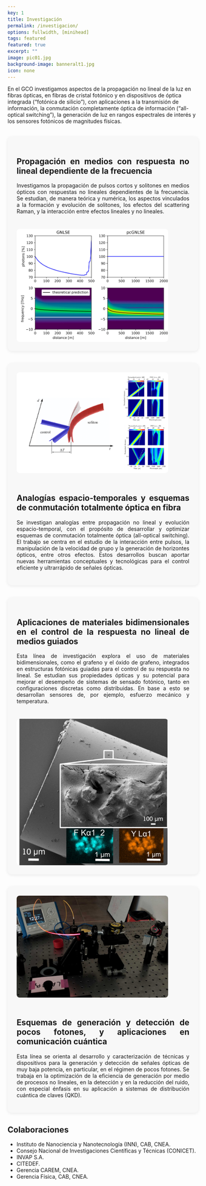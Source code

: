 ```yaml
---
key: 1
title: Investigación
permalink: /investigacion/
options: fullwidth, [minihead]
tags: featured
featured: true
excerpt: ""
image: pic01.jpg
background-image: banneralt1.jpg
icon: none
---
```


En el GCO investigamos aspectos de la propagación no lineal de la luz en fibras ópticas, en fibras de cristal fotónico y en dispositivos de óptica integrada (“fotónica de silicio”), con aplicaciones a la transmisión de información, la conmutación completamente óptica de información (“all-optical switching”), la generación de luz en rangos espectrales de interés y los sensores fotónicos de magnitudes físicas.



<!-- 1 -->
<div class="research-box" style="display:flex; flex-wrap:wrap; align-items:center; justify-content:space-between; gap:1.5rem; background:#f8f8f8; border-radius:12px; padding:1.5rem; margin:2rem 0; box-shadow:0 2px 8px rgba(0,0,0,0.08);">
  <div class="text" style="flex:1 1 300px; text-align:justify; order:1;">
    <h2>Propagación en medios con respuesta no lineal dependiente de la frecuencia</h2>
    <p>Investigamos la propagación de pulsos cortos y solitones en medios ópticos con respuestas no lineales dependientes de la frecuencia. Se estudian, de manera teórica y numérica, los aspectos vinculados a la formación y evolución de solitones, los efectos del scattering Raman, y la interacción entre efectos lineales y no lineales.</p>
  </div>
  <img src="/images/investigacion/pcnlse.png" alt="" style="flex:1 1 300px; max-width:400px; width:100%; border-radius:8px; order:2;">
</div>



<!-- 2 -->
<div class="research-box" style="display:flex; flex-wrap:wrap; align-items:center; justify-content:space-between; gap:1.5rem; background:#f8f8f8; border-radius:12px; padding:1.5rem; margin:2rem 0; box-shadow:0 2px 8px rgba(0,0,0,0.08);">
  <div class="text" style="flex:1 1 300px; text-align:justify; order:1;">
    <h2>Analogías espacio-temporales y esquemas de conmutación totalmente óptica en fibra</h2>
    <p>Se investigan analogías entre propagación no lineal y evolución espacio-temporal, con el propósito de desarrollar y optimizar esquemas de conmutación totalmente óptica (all-optical switching). El trabajo se centra en el estudio de la interacción entre pulsos, la manipulación de la velocidad de grupo y la generación de horizontes ópticos, entre otros efectos. Estos desarrollos buscan aportar nuevas herramientas conceptuales y tecnológicas para el control eficiente y ultrarrápido de señales ópticas.</p>
  </div>
  <img src="/images/investigacion/alloptical.png" alt="" style="flex:1 1 300px; max-width:400px; width:100%; border-radius:8px; order:-1;">
</div>



<!-- 3 -->
<div class="research-box" style="display:flex; flex-wrap:wrap; align-items:center; justify-content:space-between; gap:1.5rem; background:#f8f8f8; border-radius:12px; padding:1.5rem; margin:2rem 0; box-shadow:0 2px 8px rgba(0,0,0,0.08);">
  <div class="text" style="flex:1 1 300px; text-align:justify; order:1;">
    <h2>Aplicaciones de materiales bidimensionales en el control de la respuesta no lineal de medios guiados</h2>
    <p>Esta línea de investigación explora el uso de materiales bidimensionales, como el grafeno y el óxido de grafeno, integrados en estructuras fotónicas guiadas para el control de su respuesta no lineal. Se estudian sus propiedades ópticas y su potencial para mejorar el desempeño de sistemas de sensado fotónico, tanto en configuraciones discretas como distribuidas. En base a esto se desarrollan sensores de, por ejemplo, esfuerzo mecánico y temperatura.</p>
  </div>
  <img src="/images/investigacion/fibersensor.png" alt="" style="flex:1 1 300px; max-width:400px; width:100%; border-radius:8px; order:2;">
</div>



<!-- 4 -->
<div class="research-box" style="display:flex; flex-wrap:wrap; align-items:center; justify-content:space-between; gap:1.5rem; background:#f8f8f8; border-radius:12px; padding:1.5rem; margin:2rem 0; box-shadow:0 2px 8px rgba(0,0,0,0.08);">
  <div class="text" style="flex:1 1 300px; text-align:justify; order:1;">
    <h2>Esquemas de generación y detección de pocos fotones, y aplicaciones en comunicación cuántica</h2>
    <p>Esta línea se orienta al desarrollo y caracterización de técnicas y dispositivos para la generación y detección de señales ópticas de muy baja potencia, en particular, en el régimen de pocos fotones. Se trabaja en la optimización de la eficiencia de generación por medio de procesos no lineales, en la detección y en la reducción del ruido, con especial énfasis en su aplicación a sistemas de distribución cuántica de claves (QKD).</p>
  </div>
  <img src="/images/investigacion/photons.jpg" alt="" style="flex:1 1 300px; max-width:400px; width:100%; border-radius:8px; order:-1;">
</div>



<h2>Colaboraciones</h2>
<ul class="alt">
  <li>Instituto de Nanociencia y Nanotecnología (INN), CAB, CNEA.</li>
  <li>Consejo Nacional de Investigaciones Científicas y Técnicas (CONICET).</li>
  <li>INVAP S.A.</li>
  <li>CITEDEF.</li>
  <li>Gerencia CAREM, CNEA.</li>
  <li>Gerencia Física, CAB, CNEA.</li>
</ul>
